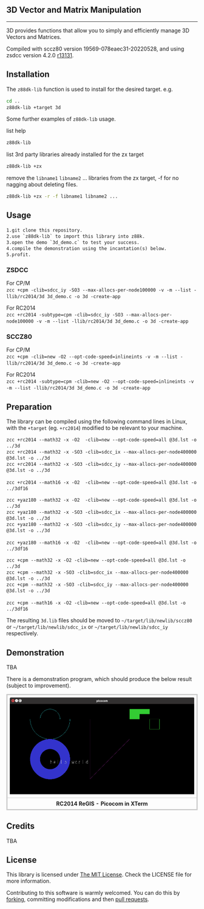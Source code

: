 ## 3D Vector and Matrix Manipulation
------------

3D provides functions that allow you to simply and efficiently manage 3D Vectors and Matrices.

Compiled with sccz80 version 19569-078eaec31-20220528, and using zsdcc version 4.2.0 [r13131](https://sourceforge.net/p/sdcc/code/13131/log/?path=/trunk/sdcc).

## Installation

The `z88dk-lib` function is used to install for the desired target. e.g.

```bash
cd ..
z88dk-lib +target 3d
```

Some further examples of `z88dk-lib` usage.

list help
```bash
z88dk-lib
```

list 3rd party libraries already installed for the zx target
```bash
z88dk-lib +zx
```
remove the `libname1` `libname2` ... libraries from the zx target, -f for no nagging about deleting files.
```bash
z88dk-lib +zx -r -f libname1 libname2 ...
```

## Usage
    1.git clone this repository.
    2.use `z88dk-lib` to import this library into z88k.
    3.open the demo `3d_demo.c` to test your success.
    4.compile the demonstration using the incantation(s) below.
    5.profit.

### ZSDCC

For CP/M<br>
`zcc +cpm -clib=sdcc_iy -SO3 --max-allocs-per-node100000 -v -m --list -llib/rc2014/3d 3d_demo.c -o 3d -create-app`

For RC2014<br>
`zcc +rc2014 -subtype=cpm -clib=sdcc_iy -SO3 --max-allocs-per-node100000 -v -m --list -llib/rc2014/3d 3d_demo.c -o 3d -create-app`

### SCCZ80

For CP/M<br>
`zcc +cpm -clib=new -O2 --opt-code-speed=inlineints -v -m --list -llib/rc2014/3d 3d_demo.c -o 3d -create-app`

For RC2014<br>
`zcc +rc2014 -subtype=cpm -clib=new -O2 --opt-code-speed=inlineints -v -m --list -llib/rc2014/3d 3d_demo.c -o 3d -create-app`

## Preparation

The library can be compiled using the following command lines in Linux, with the `+target` (eg. `+rc2014`) modified to be relevant to your machine.

```
zcc +rc2014 --math32 -x -O2  -clib=new --opt-code-speed=all @3d.lst -o ../3d
zcc +rc2014 --math32 -x -SO3 -clib=sdcc_ix --max-allocs-per-node400000 @3d.lst -o ../3d
zcc +rc2014 --math32 -x -SO3 -clib=sdcc_iy --max-allocs-per-node400000 @3d.lst -o ../3d

zcc +rc2014 --math16 -x -O2  -clib=new --opt-code-speed=all @3d.lst -o ../3df16
```

```
zcc +yaz180 --math32 -x -O2  -clib=new --opt-code-speed=all @3d.lst -o ../3d
zcc +yaz180 --math32 -x -SO3 -clib=sdcc_ix --max-allocs-per-node400000 @3d.lst -o ../3d
zcc +yaz180 --math32 -x -SO3 -clib=sdcc_iy --max-allocs-per-node400000 @3d.lst -o ../3d

zcc +yaz180 --math16 -x -O2  -clib=new --opt-code-speed=all @3d.lst -o ../3df16
```

```
zcc +cpm --math32 -x -O2 -clib=new --opt-code-speed=all @3d.lst -o ../3d
zcc +cpm --math32 -x -SO3 -clib=sdcc_ix --max-allocs-per-node400000 @3d.lst -o ../3d
zcc +cpm --math32 -x -SO3 -clib=sdcc_iy --max-allocs-per-node400000 @3d.lst -o ../3d

zcc +cpm --math16 -x -O2 -clib=new --opt-code-speed=all @3d.lst -o ../3df16
```

The resulting `3d.lib` files should be moved to `~/target/lib/newlib/sccz80` or `~/target/lib/newlib/sdcc_ix` or `~/target/lib/newlib/sdcc_iy` respectively.


## Demonstration

TBA

There is a demonstration program, which should produce the below result (subject to improvement).

<div>
<table style="border: 2px solid #cccccc;">
<tbody>
<tr>
<td style="border: 1px solid #cccccc; padding: 6px;"><a href="https://github.com/feilipu/z88dk-libraries/blob/master/regis/demo/regis_demo.png" target="_blank"><img src="https://github.com/feilipu/z88dk-libraries/blob/master/regis/demo/regis_demo.png"/></a></td>
</tr>
<tr>
<th style="border: 1px solid #cccccc; padding: 6px;"><centre>RC2014 ReGIS - Picocom in XTerm<center></th>
</tr>
</tbody>
</table>
</div>



## Credits

TBA

## License

This library is licensed under [The MIT License](http://opensource.org/licenses/mit-license.php). Check the LICENSE file for more information.

Contributing to this software is warmly welcomed. You can do this by [forking](https://help.github.com/articles/fork-a-repo), committing modifications and then [pull requests](https://help.github.com/articles/using-pull-requests).
